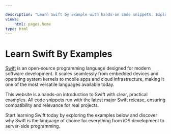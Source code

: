 ```yaml
---

description: "Learn Swift by example with hands-on code snippets. Explore real Swift programs, understand core concepts, and start building Swift apps today."
views: 
    html: pages.home
type: html
---
```


# Learn Swift By Examples

[Swift](https://swift.org) is an open-source programming language designed for modern software development. It scales seamlessly from embedded devices and operating system kernels to mobile apps and cloud infrastructure, making it one of the most versatile languages available today.

This website is a hands-on introduction to Swift with clear, practical examples. All code snippets run with the latest major Swift release, ensuring compatibility and relevance for real projects.

Start learning Swift today by exploring the examples below and discover why Swift is the language of choice for everything from iOS development to server-side programming.